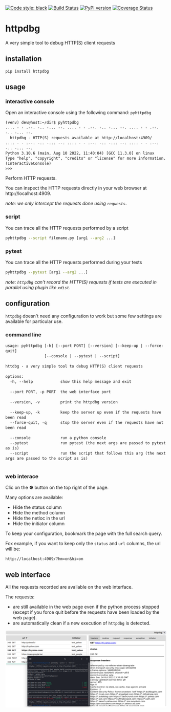 [![Code style: black](https://img.shields.io/badge/code%20style-black-000000.svg)](https://github.com/python/black) [![Build Status](https://github.com/cle-b/httpdbg/workflows/Build/badge.svg?branch=master)](https://github.com/cle-b/httpdbg/actions?query=workflow%3ABuild) [![PyPI version](https://badge.fury.io/py/httpdbg.svg)](https://badge.fury.io/py/httpdbg) [![Coverage Status](https://coveralls.io/repos/github/cle-b/httpdbg/badge.svg?branch=master)](https://coveralls.io/github/cle-b/httpdbg?branch=master)
# httpdbg

A very simple tool to debug HTTP(S) client requests

## installation 

```
pip install httpdbg
```

## usage

### interactive console

Open an interactive console using the following command: `pyhttpdbg`

```
(venv) dev@host:~/dir$ pyhttpdbg 
.... - - .--. -.. -... --. .... - - .--. -.. -... --. .... - - .--. -.. -... --.
  httpdbg - HTTP(S) requests available at http://localhost:4909/
.... - - .--. -.. -... --. .... - - .--. -.. -... --. .... - - .--. -.. -... --.
Python 3.10.6 (main, Aug 10 2022, 11:40:04) [GCC 11.3.0] on linux
Type "help", "copyright", "credits" or "license" for more information.
(InteractiveConsole)
>>> 
```

Perform HTTP requests.

You can inspect the HTTP requests directly in your web browser at http://localhost:4909.

*note: we only intercept the requests done using `requests`*.

### script

You can trace all the HTTP requests performed by a script

```sh
pyhttpdbg --script filename.py [arg1 --arg2 ...]
```

### pytest

You can trace all the HTTP requests performed during your tests

```sh
pyhttpdbg --pytest [arg1 --arg2 ...]
```

*note: `httpdbg` can't record the HTTP(S) requests if tests are executed in parallel using plugin like `xdist`*.

## configuration

`httpdbg` doesn't need any configuration to work but some few settings are available for particular use.

### command line

```
usage: pyhttpdbg [-h] [--port PORT] [--version] [--keep-up | --force-quit]
                 [--console | --pytest | --script]

httdbg - a very simple tool to debug HTTP(S) client requests

options:
  -h, --help            show this help message and exit
  
  --port PORT, -p PORT  the web interface port
  
  --version, -v         print the httpdbg version

  --keep-up, -k         keep the server up even if the requests have been read
  --force-quit, -q      stop the server even if the requests have not been read

  --console             run a python console
  --pytest              run pytest (the next args are passed to pytest as is)
  --script              run the script that follows this arg (the next args are passed to the script as is)
                        
```

### web interace 

Clic on the **&#9881;** button on the top right of the page.

Many options are available:
  * Hide the status column
  * Hide the method column
  * Hide the netloc in the url
  * Hide the initiator column

To keep your configuration, bookmark the page with the full search query.

Fox example, if you want to keep only the `status` and `url` columns, the url will be:
```
http://localhost:4909/?hm=on&hi=on
```

## web interface

All the requests recorded are available on the web interface. 

The requests:
 * are still available in the web page even if the python process stopped (except if you force quit before the requests have been loaded by the web page).
 * are automatically clean if a new execution of `httpdbg` is detected.

 ![ui](ui.png)